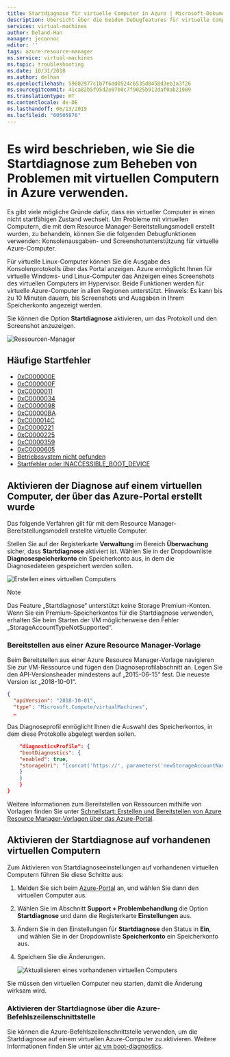 ```yaml
---
title: Startdiagnose für virtuelle Computer in Azure | Microsoft-Dokumentation
description: Übersicht über die beiden Debugfeatures für virtuelle Computer in Azure
services: virtual-machines
author: Deland-Han
manager: jeconnoc
editor: ''
tags: azure-resource-manager
ms.service: virtual-machines
ms.topic: troubleshooting
ms.date: 10/31/2018
ms.author: delhan
ms.openlocfilehash: 59602977c1b7f6dd0524c6535d8458d3eb1a3f26
ms.sourcegitcommit: 41ca82b5f95d2e07b0c7f9025b912daf0ab21909
ms.translationtype: HT
ms.contentlocale: de-DE
ms.lasthandoff: 06/13/2019
ms.locfileid: "60505876"
---
```

# <a name="how-to-use-boot-diagnostics-to-troubleshoot-virtual-machines-in-azure"></a>Es wird beschrieben, wie Sie die Startdiagnose zum Beheben von Problemen mit virtuellen Computern in Azure verwenden.

Es gibt viele mögliche Gründe dafür, dass ein virtueller Computer in einen nicht startfähigen Zustand wechselt. Um Probleme mit virtuellen Computern, die mit dem Resource Manager-Bereitstellungsmodell erstellt wurden, zu behandeln, können Sie die folgenden Debugfunktionen verwenden: Konsolenausgaben- und Screenshotunterstützung für virtuelle Azure-Computer. 

Für virtuelle Linux-Computer können Sie die Ausgabe des Konsolenprotokolls über das Portal anzeigen. Azure ermöglicht Ihnen für virtuelle Windows- und Linux-Computer das Anzeigen eines Screenshots des virtuellen Computers im Hypervisor. Beide Funktionen werden für virtuelle Azure-Computer in allen Regionen unterstützt. Hinweis: Es kann bis zu 10 Minuten dauern, bis Screenshots und Ausgaben in Ihrem Speicherkonto angezeigt werden.

Sie können die Option **Startdiagnose** aktivieren, um das Protokoll und den Screenshot anzuzeigen.

![Ressourcen-Manager](./media/virtual-machines-common-boot-diagnostics/screenshot1.png)

## <a name="common-boot-errors"></a>Häufige Startfehler

- [0xC000000E](https://support.microsoft.com/help/4010129)
- [0xC000000F](https://support.microsoft.com/help/4010130)
- [0xC0000011](https://support.microsoft.com/help/4010134)
- [0xC0000034](https://support.microsoft.com/help/4010140)
- [0xC0000098](https://support.microsoft.com/help/4010137)
- [0xC00000BA](https://support.microsoft.com/help/4010136)
- [0xC000014C](https://support.microsoft.com/help/4010141)
- [0xC0000221](https://support.microsoft.com/help/4010132)
- [0xC0000225](https://support.microsoft.com/help/4010138)
- [0xC0000359](https://support.microsoft.com/help/4010135)
- [0xC0000605](https://support.microsoft.com/help/4010131)
- [Betriebssystem nicht gefunden](https://support.microsoft.com/help/4010142)
- [Startfehler oder INACCESSIBLE_BOOT_DEVICE](https://support.microsoft.com/help/4010143)

## <a name="enable-diagnostics-on-a-virtual-machine-created-using-the-azure-portal"></a>Aktivieren der Diagnose auf einem virtuellen Computer, der über das Azure-Portal erstellt wurde

Das folgende Verfahren gilt für mit dem Resource Manager-Bereitstellungsmodell erstellte virtuelle Computer.

Stellen Sie auf der Registerkarte **Verwaltung** im Bereich **Überwachung** sicher, dass **Startdiagnose** aktiviert ist. Wählen Sie in der Dropdownliste **Diagnosespeicherkonto** ein Speicherkonto aus, in dem die Diagnosedateien gespeichert werden sollen.
 
![Erstellen eines virtuellen Computers](./media/virtual-machines-common-boot-diagnostics/enable-boot-diagnostics-vm.png)

> [!NOTE]
> Das Feature „Startdiagnose“ unterstützt keine Storage Premium-Konten. Wenn Sie ein Premium-Speicherkontos für die Startdiagnose verwenden, erhalten Sie beim Starten der VM möglicherweise den Fehler „StorageAccountTypeNotSupported“.
>

### <a name="deploying-from-an-azure-resource-manager-template"></a>Bereitstellen aus einer Azure Resource Manager-Vorlage

Beim Bereitstellen aus einer Azure Resource Manager-Vorlage navigieren Sie zur VM-Ressource und fügen den Diagnoseprofilabschnitt an. Legen Sie den API-Versionsheader mindestens auf „2015-06-15“ fest. Die neueste Version ist „2018-10-01“.

```json
{
  "apiVersion": "2018-10-01",
  "type": "Microsoft.Compute/virtualMachines",
  … 
```

Das Diagnoseprofil ermöglicht Ihnen die Auswahl des Speicherkontos, in dem diese Protokolle abgelegt werden sollen.

```json
    "diagnosticsProfile": {
    "bootDiagnostics": {
    "enabled": true,
    "storageUri": "[concat('https://', parameters('newStorageAccountName'), '.blob.core.windows.net')]"
    }
    }
    }
}
```

Weitere Informationen zum Bereitstellen von Ressourcen mithilfe von Vorlagen finden Sie unter [Schnellstart: Erstellen und Bereitstellen von Azure Resource Manager-Vorlagen über das Azure-Portal](../../azure-resource-manager/resource-manager-quickstart-create-templates-use-the-portal.md).

## <a name="enable-boot-diagnostics-on-existing-virtual-machine"></a>Aktivieren der Startdiagnose auf vorhandenen virtuellen Computern 

Zum Aktivieren von Startdiagnoseeinstellungen auf vorhandenen virtuellen Computern führen Sie diese Schritte aus:

1. Melden Sie sich beim [Azure-Portal](https://portal.azure.com) an, und wählen Sie dann den virtuellen Computer aus.
2. Wählen Sie im Abschnitt **Support + Problembehandlung** die Option **Startdiagnose** und dann die Registerkarte **Einstellungen** aus.
3. Ändern Sie in den Einstellungen für **Startdiagnose** den Status in **Ein**, und wählen Sie in der Dropdownliste **Speicherkonto** ein Speicherkonto aus. 
4. Speichern Sie die Änderungen.

    ![Aktualisieren eines vorhandenen virtuellen Computers](./media/virtual-machines-common-boot-diagnostics/enable-for-existing-vm.png)

Sie müssen den virtuellen Computer neu starten, damit die Änderung wirksam wird.

### <a name="enable-boot-diagnostics-using-the-azure-cli"></a>Aktivieren der Startdiagnose über die Azure-Befehlszeilenschnittstelle

Sie können die Azure-Befehlszeilenschnittstelle verwenden, um die Startdiagnose auf einem virtuellen Azure-Computer zu aktivieren. Weitere Informationen finden Sie unter [az vm boot-diagnostics](
https://docs.microsoft.com/cli/azure/vm/boot-diagnostics?view=azure-cli-latest).
